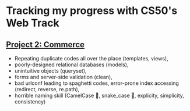 # Tracking my progress with CS50's Web Track
## [Project 2: Commerce](https://cs50.harvard.edu/web/2020/projects/2/commerce/)

- Repeating duplicate codes all over the place (templates, views),
- poorly-designed relational databases (models),
- unintuitive objects (queryset),
- forms and server-side validation (clean),
- bad urlconf leading to spaghetti codes, error-prone index accessing (redirect, reverse, re.path),
- horrible naming skill (CamelCase 🐫, snake_case 🐍, explicity, simplicity, consistency)
